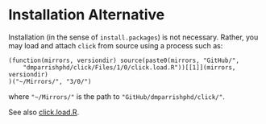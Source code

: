 Installation Alternative
=======================

Installation (in the sense of `install.packages`) is not necessary.
Rather, you may load and attach `click` from source using a process such as:

    (function(mirrors, versiondir) source(paste0(mirrors, "GitHub/",
        "dmparrishphd/click/Files/1/0/click.load.R"))[[1]](mirrors, versiondir)	
    )("~/Mirrors/", "3/0/")
    
where `"~/Mirrors/"` is the path to `"GitHub/dmparrishphd/click/"`.

See also
[click.load.R](https://github.com/dmparrishphd/click/blob/master/Files/1/0/click.load.R).
